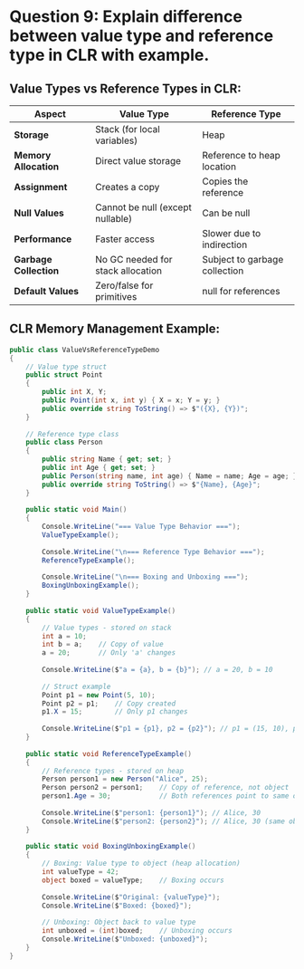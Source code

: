 # Question 9: Explain difference between value type and reference type in CLR with example.

## Value Types vs Reference Types in CLR:

| Aspect | Value Type | Reference Type |
|--------|------------|----------------|
| **Storage** | Stack (for local variables) | Heap |
| **Memory Allocation** | Direct value storage | Reference to heap location |
| **Assignment** | Creates a copy | Copies the reference |
| **Null Values** | Cannot be null (except nullable) | Can be null |
| **Performance** | Faster access | Slower due to indirection |
| **Garbage Collection** | No GC needed for stack allocation | Subject to garbage collection |
| **Default Values** | Zero/false for primitives | null for references |

## CLR Memory Management Example:

```csharp
public class ValueVsReferenceTypeDemo
{
    // Value type struct
    public struct Point
    {
        public int X, Y;
        public Point(int x, int y) { X = x; Y = y; }
        public override string ToString() => $"({X}, {Y})";
    }
    
    // Reference type class
    public class Person
    {
        public string Name { get; set; }
        public int Age { get; set; }
        public Person(string name, int age) { Name = name; Age = age; }
        public override string ToString() => $"{Name}, {Age}";
    }
    
    public static void Main()
    {
        Console.WriteLine("=== Value Type Behavior ===");
        ValueTypeExample();
        
        Console.WriteLine("\n=== Reference Type Behavior ===");
        ReferenceTypeExample();
        
        Console.WriteLine("\n=== Boxing and Unboxing ===");
        BoxingUnboxingExample();
    }
    
    public static void ValueTypeExample()
    {
        // Value types - stored on stack
        int a = 10;
        int b = a;    // Copy of value
        a = 20;       // Only 'a' changes
        
        Console.WriteLine($"a = {a}, b = {b}"); // a = 20, b = 10
        
        // Struct example
        Point p1 = new Point(5, 10);
        Point p2 = p1;    // Copy created
        p1.X = 15;        // Only p1 changes
        
        Console.WriteLine($"p1 = {p1}, p2 = {p2}"); // p1 = (15, 10), p2 = (5, 10)
    }
    
    public static void ReferenceTypeExample()
    {
        // Reference types - stored on heap
        Person person1 = new Person("Alice", 25);
        Person person2 = person1;    // Copy of reference, not object
        person1.Age = 30;            // Both references point to same object
        
        Console.WriteLine($"person1: {person1}"); // Alice, 30
        Console.WriteLine($"person2: {person2}"); // Alice, 30 (same object)
    }
    
    public static void BoxingUnboxingExample()
    {
        // Boxing: Value type to object (heap allocation)
        int valueType = 42;
        object boxed = valueType;    // Boxing occurs
        
        Console.WriteLine($"Original: {valueType}");
        Console.WriteLine($"Boxed: {boxed}");
        
        // Unboxing: Object back to value type
        int unboxed = (int)boxed;    // Unboxing occurs
        Console.WriteLine($"Unboxed: {unboxed}");
    }
}
```
